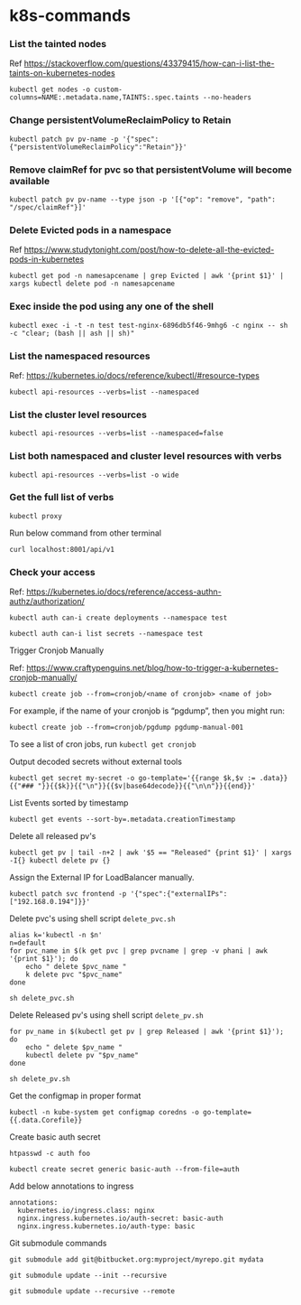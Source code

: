# k8s-commands

### List the tainted nodes

Ref https://stackoverflow.com/questions/43379415/how-can-i-list-the-taints-on-kubernetes-nodes

```
kubectl get nodes -o custom-columns=NAME:.metadata.name,TAINTS:.spec.taints --no-headers 
```

### Change persistentVolumeReclaimPolicy to Retain

```
kubectl patch pv pv-name -p '{"spec":{"persistentVolumeReclaimPolicy":"Retain"}}'
```

### Remove claimRef for pvc so that persistentVolume will become available

```
kubectl patch pv pv-name --type json -p '[{"op": "remove", "path": "/spec/claimRef"}]'
```

### Delete Evicted pods in a namespace

Ref https://www.studytonight.com/post/how-to-delete-all-the-evicted-pods-in-kubernetes

```
kubectl get pod -n namesapcename | grep Evicted | awk '{print $1}' | xargs kubectl delete pod -n namesapcename
```

### Exec inside the pod using any one of the shell

```
kubectl exec -i -t -n test test-nginx-6896db5f46-9mhg6 -c nginx -- sh -c "clear; (bash || ash || sh)"
```
### List the namespaced resources

Ref: https://kubernetes.io/docs/reference/kubectl/#resource-types

```
kubectl api-resources --verbs=list --namespaced
```

### List the cluster level resources

```
kubectl api-resources --verbs=list --namespaced=false
```

### List both namespaced and cluster level resources with verbs

```
kubectl api-resources --verbs=list -o wide
```
### Get the full list of verbs

```
kubectl proxy
```
Run below command from other terminal

```
curl localhost:8001/api/v1
```

### Check your access

Ref: https://kubernetes.io/docs/reference/access-authn-authz/authorization/

```
kubectl auth can-i create deployments --namespace test
```

```
kubectl auth can-i list secrets --namespace test
```


Trigger Cronjob Manually

Ref: https://www.craftypenguins.net/blog/how-to-trigger-a-kubernetes-cronjob-manually/

```
kubectl create job --from=cronjob/<name of cronjob> <name of job>
```

For example, if the name of your cronjob is “pgdump”, then you might run:

```
kubectl create job --from=cronjob/pgdump pgdump-manual-001
```

To see a list of cron jobs, run `kubectl get cronjob`


Output decoded secrets without external tools

```
kubectl get secret my-secret -o go-template='{{range $k,$v := .data}}{{"### "}}{{$k}}{{"\n"}}{{$v|base64decode}}{{"\n\n"}}{{end}}'
```

List Events sorted by timestamp

```
kubectl get events --sort-by=.metadata.creationTimestamp
```
Delete all released pv's

```
kubectl get pv | tail -n+2 | awk '$5 == "Released" {print $1}' | xargs -I{} kubectl delete pv {}
```
Assign the External IP for LoadBalancer manually.

```
kubectl patch svc frontend -p '{"spec":{"externalIPs":["192.168.0.194"]}}'
```

Delete pvc's using shell script `delete_pvc.sh`

```
alias k='kubectl -n $n'
n=default
for pvc_name in $(k get pvc | grep pvcname | grep -v phani | awk '{print $1}'); do
    echo " delete $pvc_name "
    k delete pvc "$pvc_name"
done
```

```
sh delete_pvc.sh
```

Delete Released pv's using shell script `delete_pv.sh`

```
for pv_name in $(kubectl get pv | grep Released | awk '{print $1}'); do
    echo " delete $pv_name "
    kubectl delete pv "$pv_name"
done
```

```
sh delete_pv.sh
```
Get the configmap in proper format

```
kubectl -n kube-system get configmap coredns -o go-template={{.data.Corefile}}
```

Create basic auth secret
```
htpasswd -c auth foo

kubectl create secret generic basic-auth --from-file=auth
```

Add below annotations to ingress

```
annotations:
  kubernetes.io/ingress.class: nginx
  nginx.ingress.kubernetes.io/auth-secret: basic-auth
  nginx.ingress.kubernetes.io/auth-type: basic
```

Git submodule commands

```
git submodule add git@bitbucket.org:myproject/myrepo.git mydata

git submodule update --init --recursive

git submodule update --recursive --remote
```

